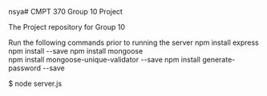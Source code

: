 nsya# CMPT 370 Group 10 Project

The Project repository for Group 10

Run the following commands prior to running the server
npm install express
npm install --save
npm install mongoose   
npm install mongoose-unique-validator --save
npm install generate-password --save


$ node server.js
